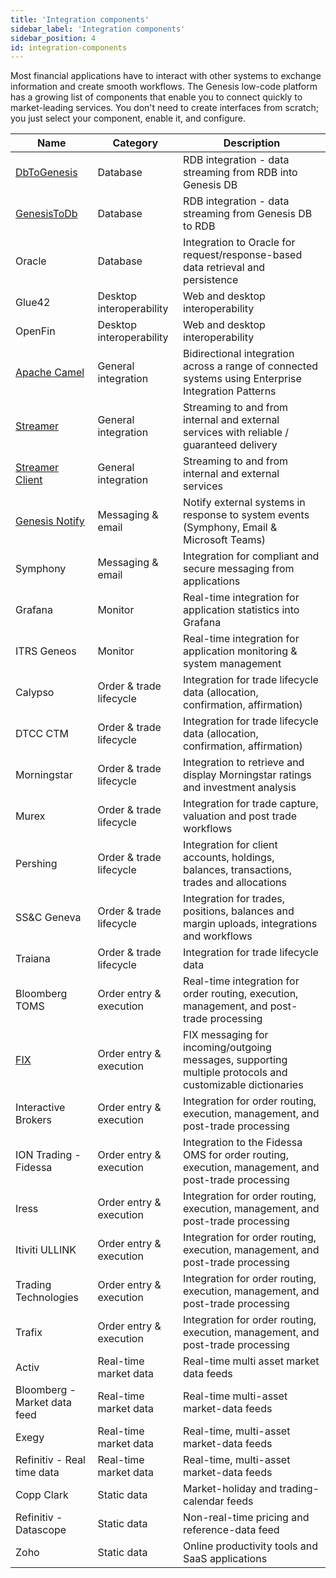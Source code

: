 ```yaml
---
title: 'Integration components'
sidebar_label: 'Integration components'
sidebar_position: 4
id: integration-components
---
```


Most financial applications have to interact with other systems to exchange information and create smooth workflows. The Genesis low-code platform has a growing list of components that enable you to connect quickly to market-leading services. You don't need to create interfaces from scratch; you just select your component, enable it, and configure.

| Name                                                                                                                                      | Category | Description|
|-------------------------------------------------------------------------------------------------------------------------------------------|----------------|------------------|
| [DbToGenesis](/creating-applications/defining-your-application/integrations/database-streaming/dbtogenesis/overview/#dbtogenesis)         | Database | RDB integration - data streaming from RDB into Genesis DB |
| [GenesisToDb](/creating-applications/defining-your-application/integrations/database-streaming/genesistodb/overview/#genesistodb)         | Database | RDB integration - data streaming from Genesis DB to RDB |
| Oracle                                                                                                                                    | Database | Integration to Oracle for request/response-based data retrieval and persistence |
| Glue42                                                                                                                                    | Desktop interoperability | Web and desktop interoperability |
| OpenFin                                                                                                                                   | Desktop interoperability | Web and desktop interoperability |
| [Apache Camel](/creating-applications/defining-your-application/integrations/apache-camel/)                                                                                                                         | General integration | Bidirectional integration across a range of connected systems using Enterprise Integration Patterns |
| [Streamer](/creating-applications/defining-your-application/integrations/external-systems/streamer/#create-streamer)	                     | General integration | Streaming to and from internal and external services with reliable / guaranteed delivery |
| [Streamer Client](/creating-applications/defining-your-application/integrations/external-systems/streamer-client/#create-streamer-client) | General integration | Streaming to and from internal and external services |
| [Genesis Notify](/creating-applications/defining-your-application/integrations/notify/configure/)                                         | Messaging & email | Notify external systems in response to system events (Symphony, Email & Microsoft Teams) |
| Symphony                                                                                                                                  | Messaging & email | Integration for compliant and secure messaging from applications |
| Grafana	                                                                                                                                  | Monitor | Real-time integration for application statistics into Grafana |
| ITRS Geneos                                                                                                                               | Monitor | Real-time integration for application monitoring & system management |
| Calypso                                                                                                                                   | Order & trade lifecycle | Integration for trade lifecycle data (allocation, confirmation, affirmation) |
| DTCC CTM                                                                                                                                  | Order & trade lifecycle | Integration for trade lifecycle data (allocation, confirmation, affirmation) |
| Morningstar	                                                                                                                              | Order & trade lifecycle | Integration to retrieve and display Morningstar ratings and investment analysis |
| Murex	                                                                                                                                    | Order & trade lifecycle | Integration for trade capture, valuation and post trade workflows |
| Pershing	                                                                                                                                 | Order & trade lifecycle | Integration for client accounts, holdings, balances, transactions, trades and allocations |
| SS&C Geneva                                                                                                                               | Order & trade lifecycle | Integration for trades, positions, balances and margin uploads, integrations and workflows |
| Traiana	                                                                                                                                  | Order & trade lifecycle | Integration for trade lifecycle data |
| Bloomberg TOMS                                                                                                                            | Order entry & execution | Real-time integration for order routing, execution, management, and post-trade processing |
| [FIX](/creating-applications/defining-your-application/integrations/external-systems/configure/)                                          | Order entry & execution | FIX messaging for incoming/outgoing messages, supporting multiple protocols and customizable dictionaries |
| Interactive Brokers                                                                                                                       | Order entry & execution | Integration for order routing, execution, management, and post-trade processing |
| ION Trading - Fidessa                                                                                                                     | Order entry & execution | Integration to the Fidessa OMS for order routing, execution, management, and post-trade processing |
| Iress	                                                                                                                                    | Order entry & execution | Integration for order routing, execution, management, and post-trade processing |
| Itiviti ULLINK                                                                                                                            | Order entry & execution | Integration for order routing, execution, management, and post-trade processing |
| Trading Technologies                                                                                                                      | Order entry & execution | Integration for order routing, execution, management, and post-trade processing |
| Trafix	                                                                                                                                   | Order entry & execution | Integration for order routing, execution, management, and post-trade processing |
| Activ	                                                                                                                                    | Real-time market data | Real-time multi asset market data feeds |
| Bloomberg - Market data feed                                                                                                              | Real-time market data | Real-time multi-asset market-data feeds |
| Exegy	                                                                                                                                    | Real-time market data | Real-time, multi-asset market-data feeds |
| Refinitiv - Real time data                                                                                                                | Real-time market data | Real-time, multi-asset market-data feeds |
| Copp Clark                                                                                                                                | Static data | Market-holiday and trading-calendar feeds |
| Refinitiv - Datascope                                                                                                                     | Static data | Non-real-time pricing and reference-data feed |
| Zoho	                                                                                                                                     | Static data | Online productivity tools and SaaS applications |


